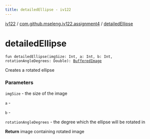 ```yaml
---
title: detailedEllipse - iv122
---
```


[iv122](../index.md) / [com.github.mseleng.iv122.assignment4](index.md) / [detailedEllipse](.)

# detailedEllipse

`fun detailedEllipse(imgSize: Int, a: Int, b: Int, rotationAngleDegrees: Double): `[`BufferedImage`](http://docs.oracle.com/javase/6/docs/api/java/awt/image/BufferedImage.html)

Creates a rotated ellipse

### Parameters

`imgSize` - the size of the image

`a` -

`b` -

`rotationAngleDegrees` - the degree which the ellipse will be rotated in

**Return**
image containing rotated image

